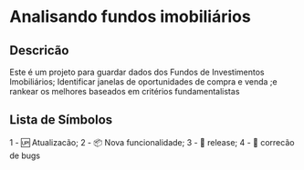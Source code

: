 # Analisando fundos imobiliários

## Descricão

Este é um projeto para guardar dados dos Fundos de Investimentos Imobiliários; Identificar janelas
de oportunidades de compra e venda ;e rankear os melhores baseados em critérios fundamentalistas

## Lista de Símbolos
1 - :up: Atualizacão;
2 - :package: Nova funcionalidade;
3 - :checkered_flag: release;
4 - :lady_beetle: correcão de bugs